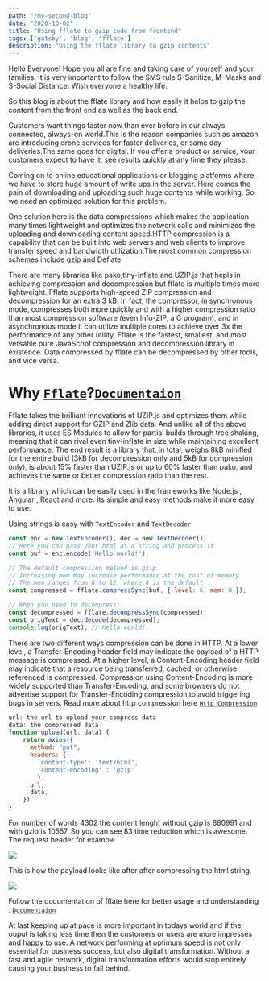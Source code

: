 ```yaml
---
path: "/my-second-blog"
date: "2020-10-02"
title: "Using fflate to gzip code from frontend"
tags: ['gatsby', 'blog', 'fflate']
description: "Using the fflate library to gzip contents"
---
```


Hello Everyone! Hope you all are fine and taking care of yourself and your families. It is very important to follow the SMS rule S-Sanitize, M-Masks and S-Social Distance. Wish everyone a healthy life.

So this blog is about the fflate library and how easily it helps to gzip the content from the front end as well as the back end.

Customers want things faster now than ever before in our always connected, always-on world.This is the reason companies such as amazon are introducing drone services for faster deliveries, or same day deliveries.The same goes for digital.  If you offer a product or service, your customers expect to have it, see results quickly at any time they please.

Coming on to online educational applications or blogging platforms where we have to store huge amount of write ups in the server. Here comes the pain of downloading and uploading such huge contents while working. So we need an optimized solution for this problem. 


One solution here is the data compressions which makes the application many times lightweight and optimizes the network calls and minimizes the uploading and downloading content speed.HTTP compression is a capability that can be built into web servers and web clients to improve transfer speed and bandwidth utilization.The most common compression schemes include gzip and Deflate

There are many libraries like pako,tiny-inflate and UZIP.js that hepls in achieving compression and decompression but fflate is multiple times more lightweight. Fflate supports high-speed ZIP compression and decompression for an extra 3 kB. In fact, the compressor, in synchronous mode, compresses both more quickly and with a higher compression ratio than most compression software (even Info-ZIP, a C program), and in asynchronous mode it can utilize multiple cores to achieve over 3x the performance of any other utility.
Fflate is the fastest, smallest, and most versatile pure JavaScript compression and decompression library in existence. Data compressed by fflate can be decompressed by other tools, and vice versa.

# Why [`Fflate`](https://github.com/101arrowz/fflate)?[`Documentaion`](https://github.com/101arrowz/fflate/blob/master/docs/README.md)
Fflate takes the brilliant innovations of UZIP.js and optimizes them while adding direct support for GZIP and Zlib data. And unlike all of the above libraries, it uses ES Modules to allow for partial builds through tree shaking, meaning that it can rival even tiny-inflate in size while maintaining excellent performance. The end result is a library that, in total, weighs 8kB minified for the entire build (3kB for decompression only and 5kB for compression only), is about 15% faster than UZIP.js or up to 60% faster than pako, and achieves the same or better compression ratio than the rest.

It is a library which can be easily used in the frameworks like Node.js , Angular , React and more. Its simple and easy methods make it more easy to use. 

Using strings is easy with `TextEncoder` and `TextDecoder`:
```js
const enc = new TextEncoder(), dec = new TextDecoder();
// Here you can pass your html as a string and process it
const buf = enc.encode('Hello world!');

// The default compression method is gzip
// Increasing mem may increase performance at the cost of memory
// The mem ranges from 0 to 12, where 4 is the default
const compressed = fflate.compressSync(buf, { level: 6, mem: 8 });

// When you need to decompress:
const decompressed = fflate.decompressSync(compressed);
const origText = dec.decode(decompressed);
console.log(origText); // Hello world!
```


There are two different ways compression can be done in HTTP. At a lower level, a Transfer-Encoding header field may indicate the payload of a HTTP message is compressed. At a higher level, a Content-Encoding header field may indicate that a resource being transferred, cached, or otherwise referenced is compressed. Compression using Content-Encoding is more widely supported than Transfer-Encoding, and some browsers do not advertise support for Transfer-Encoding compression to avoid triggering bugs in servers. Read more about http compression here [`Http Compression`](https://en.wikipedia.org/wiki/HTTP_compression)

```js
url: the url to upload your compress data
data: the compressed data
function upload(url, data) {
    return axios({
      method: "put",
      headers: {
        'content-type': 'text/html',
        'content-encoding' : 'gzip'
        },
      url,
      data,
    })      
}
````
For number of words 4302 the content lenght without gzip is 880991 and with gzip is 10557. So you can see 83 time reduction which is awesome.
The request header for example

![](https://res.cloudinary.com/dspfh3nrl/image/upload/v1601884504/md1.png)

This is how the payload looks like after after compressing the html string.

![](https://res.cloudinary.com/dspfh3nrl/image/upload/v1601884504/payload.png)

Follow the documentation of fflate here for better usage and understanding . [`Documentaion`](https://github.com/101arrowz/fflate/blob/master/docs/README.md)

At last keeping up at pace is more important in todays world and if the ouput is taking less time then the customers or users are more impresses and happy to use.
A network performing at optimum speed is not only essential for business success, but also digital transformation. Without a fast and agile network, digital transformation efforts would stop entirely causing your business to fall behind.


